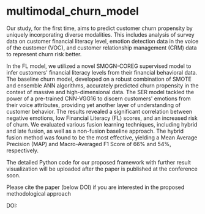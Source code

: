 # multimodal_churn_model
Our study, for the first time, aims to predict customer churn propensity by uniquely incorporating diverse modalities. This includes analysis of survey data on customer financial literacy level, emotion detection data in the voice of the customer (VOC), and customer relationship management (CRM) data to represent churn risk better.

In the FL model, we utilized a novel SMOGN-COREG supervised model to infer customers' financial literacy levels from their financial behavioral data. The baseline churn model, developed on a robust combination of SMOTE and ensemble ANN algorithms, accurately predicted churn propensity in the context of massive and high-dimensional data. The SER model tackled the power of a pre-trained CNN-VGG16 to discern customers' emotions from their voice attributes, providing yet another layer of understanding of customer behavior.
The results revealed a significant correlation between negative emotions, low Financial Literacy (FL) scores, and an increased risk of churn. We evaluated various fusion learning techniques, including hybrid and late fusion, as well as a non-fusion baseline approach. The hybrid fusion method was found to be the most effective, yielding a Mean Average Precision (MAP) and Macro-Averaged F1 Score of 66% and 54%, respectively.


The detailed Python code for our proposed framework with further result visualization will be uploaded after the paper is published at the conference soon. 

Please cite the paper (below DOI) if you are interested in the proposed methodological approach

DOI:
